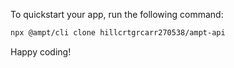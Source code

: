 To quickstart your app, run the following command: 

```bash
npx @ampt/cli clone hillcrtgrcarr270538/ampt-api
```

Happy coding!